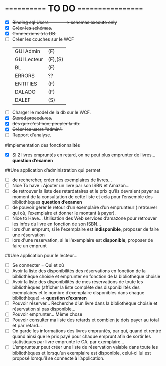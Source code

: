 # ---------- TO DO ----------------

- [x] ~~Binding sql Users -------> schemas execute only~~
- [x] ~~Créer les schémas.~~
- [x] ~~Connecxions à la DB.~~
- [ ] Créer les couches sur le WCF
       <table>
            <tr>
                <td>GUI Admin</td>
                <td>(F)</td>
            </tr>
            <tr>
                <td>GUI Lecteur</td>
                <td>(F),(S)</td>
            </tr>
            <tr>
                <td>BL</td>
                <td>(F)</td>
            </tr>
            <tr>
                <td>ERRORS</td>
                <td>??</td>
            </tr>
            <tr>
                <td>ENTITIES</td>
                <td>(F)</td>
            </tr>
            <tr>
                <td>DALADO</td>
                <td>(F)</td>
            </tr>
            <tr>
                <td>DALEF</td>
                <td>(S)</td>
            </tr>
        </table>
- [ ] Charger le model de la db sur le WCF.
- [x] ~~Stored procedures.~~
- [x] ~~dès que c'est bon, peupler la db.~~
- [x] ~~Créer les users "admin".~~
- [ ] Rapport d'analyse.

#Implementation des fonctionnalités

- [x] Si 2 livres empruntés en retard, on ne peut plus emprunter de livres… **question d’examen** 

##Une application d’administration qui permet

- [ ] de rechercher, créer des exemplaires de livres…
- [ ] Nice To have : Ajouter un livre par son ISBN et Amazon…
- [ ] de retrouver la liste des retardataires et le prix qu’ils devraient payer au moment de la consultation de cette liste et cela pour l’ensemble des bibliothèques **question d’examen**
- [ ] de pouvoir gérer le retour d’un exemplaire d’un emprunteur ( retrouver qui où, l’exemplaire et donner le montant à payer).
- [ ] Nice to Have… Utilisation des Web services d’amazone pour retrouver les infos du livre en fonction de son ISBN… 
- [ ] lors d'un emprunt, si le l'exemplaire est **indisponible**, proposer de faire une réservation
- [ ] lors d'une reservation, si le l'exemplaire est **disponible**, proposer de faire un emprunt

##Une application pour le lecteur…

- [ ] Se connecter = Qui et où
- [ ] Avoir la liste des disponibilités des réservations en fonction de la bibliothèque choisie et emprunter en fonction de la bibliothèque choisie
- [ ] Avoir la liste des disponibilités de mes réservations de toute les bibliothèques (afficher la liste complète des disponibilités des exemplaires et le nombre d’exemplaire disponibles dans chaque bibliothèque) -> **question d’examen**
- [ ] Pouvoir réserver… Recherche d’un livre dans la bibliothèque choisie et réservation si pas disponible…
- [ ] Pouvoir emprunter… Même chose
- [ ] Pouvoir consulter ma liste des retards et combien je dois payer au total et par retard…
- [ ] On garde les informations des livres empruntés, par qui, quand et rentré quand ainsi que le prix payé pour chaque emprunt afin de sortir les statistiques par livre emprunté le CA, par exemplaire…
- [ ] L’emprunteur peut créer une liste de réservation valable dans toute les bibliothèques et lorsqu’un exemplaire est disponible, celui-ci lui est proposé lorsqu’il se connecte à l’application. 
